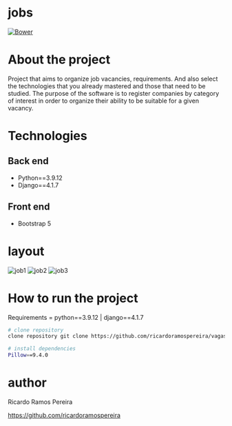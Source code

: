 # jobs
[![Bower](https://img.shields.io/bower/l/django)](https://github.com/ricardoramospereira/vagas_emprego/blob/main/LICENSE)

# About the project
Project that aims to organize job vacancies, requirements. And also select the technologies that you already mastered and those that need to be studied. 
The purpose of the software is to register companies by category of interest in order to organize their ability to be suitable for a given vacancy.

# Technologies
## Back end
* Python==3.9.12
* Django==4.1.7


## Front end
* Bootstrap 5

# layout
![job1](https://user-images.githubusercontent.com/103947016/233647687-d40520c0-bb90-4157-b27e-ef44599200ea.png)
![job2](https://user-images.githubusercontent.com/103947016/233647705-f17c11a5-485c-4071-aa4c-8be25fb5181d.png)
![job3](https://user-images.githubusercontent.com/103947016/233647721-7ca13283-f9ff-4c34-8250-78fa0694fd2c.png)

# How to run the project
Requirements = python==3.9.12 | django==4.1.7

```bash
# clone repository
clone repository git clone https://github.com/ricardoramospereira/vagas_emprego.git

# install dependencies
Pillow==9.4.0
```

# author
Ricardo Ramos Pereira

https://github.com/ricardoramospereira




